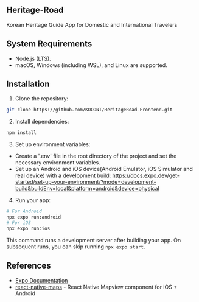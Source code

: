 
## Heritage-Road
Korean Heritage Guide App for Domestic and International Travelers

## System Requirements
- Node.js (LTS).
- macOS, Windows (including WSL), and Linux are supported.

## Installation
1. Clone the repository:
````bash
git clone https://github.com/KOOONT/HeritageRoad-Frontend.git
````
2. Install dependencies:
````bash
npm install
````

3. Set up environment variables:

- Create a '.env' file in the root directory of the project and set the necessary environment variables.
- Set up an Android and iOS device(Android Emulator, iOS Simulator and real device) with a development build:
  https://docs.expo.dev/get-started/set-up-your-environment/?mode=development-build&buildEnv=local&platform=android&device=physical

4. Run your app:
````bash
# For Android
npx expo run:android
# For iOS
npx expo run:ios
````
This command runs a development server after building your app. On subsequent runs, you can skip running `npx expo start`.


## References

- [Expo Documentation](https://docs.expo.dev/get-started/introduction/)
- [react-native-maps](https://github.com/react-native-maps/react-native-maps) - React Native Mapview component for iOS + Android
  
